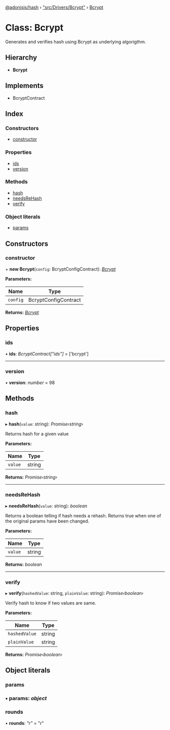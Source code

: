 [@adonisjs/hash](../README.md) › ["src/Drivers/Bcrypt"](../modules/_src_drivers_bcrypt_.md) › [Bcrypt](_src_drivers_bcrypt_.bcrypt.md)

# Class: Bcrypt

Generates and verifies hash using Bcrypt as underlying
algorigthm.

## Hierarchy

* **Bcrypt**

## Implements

* BcryptContract

## Index

### Constructors

* [constructor](_src_drivers_bcrypt_.bcrypt.md#constructor)

### Properties

* [ids](_src_drivers_bcrypt_.bcrypt.md#ids)
* [version](_src_drivers_bcrypt_.bcrypt.md#version)

### Methods

* [hash](_src_drivers_bcrypt_.bcrypt.md#hash)
* [needsReHash](_src_drivers_bcrypt_.bcrypt.md#needsrehash)
* [verify](_src_drivers_bcrypt_.bcrypt.md#verify)

### Object literals

* [params](_src_drivers_bcrypt_.bcrypt.md#params)

## Constructors

###  constructor

\+ **new Bcrypt**(`config`: BcryptConfigContract): *[Bcrypt](_src_drivers_bcrypt_.bcrypt.md)*

**Parameters:**

Name | Type |
------ | ------ |
`config` | BcryptConfigContract |

**Returns:** *[Bcrypt](_src_drivers_bcrypt_.bcrypt.md)*

## Properties

###  ids

• **ids**: *BcryptContract["ids"]* = ['bcrypt']

___

###  version

• **version**: *number* = 98

## Methods

###  hash

▸ **hash**(`value`: string): *Promise‹string›*

Returns hash for a given value

**Parameters:**

Name | Type |
------ | ------ |
`value` | string |

**Returns:** *Promise‹string›*

___

###  needsReHash

▸ **needsReHash**(`value`: string): *boolean*

Returns a boolean telling if hash needs a rehash. Returns true when
one of the original params have been changed.

**Parameters:**

Name | Type |
------ | ------ |
`value` | string |

**Returns:** *boolean*

___

###  verify

▸ **verify**(`hashedValue`: string, `plainValue`: string): *Promise‹boolean›*

Verify hash to know if two values are same.

**Parameters:**

Name | Type |
------ | ------ |
`hashedValue` | string |
`plainValue` | string |

**Returns:** *Promise‹boolean›*

## Object literals

###  params

### ▪ **params**: *object*

###  rounds

• **rounds**: *"r"* = "r"
